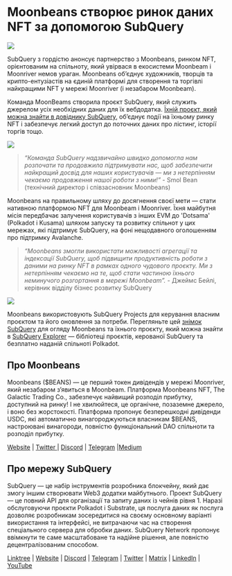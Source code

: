 # Moonbeans створює ринок даних NFT за допомогою SubQuery

![](https://miro.medium.com/max/1400/0*WyB06V5POhvv7q4m)

SubQuery з гордістю анонсує партнерство з Moonbeans, ринком NFT, орієнтованим на спільноту, який увірвася в екосистеми Moonbeam і Moonriver немов ураган. Moonbeans об’єднує художників, творців та крипто-ентузіастів на єдиній платформі для створення та торгівлі найкращими NFT у мережі Moonriver (і незабаром Moonbeam).

Команда MoonBeams створила проєкт SubQuery, який служить джерелом усіх необхідних даних для їх вебдодатка. [Їхній проєкт, який можна знайти в довіднику SubQuery](https://explorer.subquery.network/subquery/m00nbeans/marketplace-v3), об’єднує події на їхньому ринку NFT і забезпечує легкий доступ до поточних даних про лістинг, історії торгів тощо.

![](https://miro.medium.com/max/1400/0*j4M8qDAU12se05uX)

> _“Команда SubQuery надзвичайно швидко допомогла нам розпочати та продовжила підтримувати нас, щоб забезпечити найкращий досвід для наших користувачів — ми з нетерпінням чекаємо продовження нашої роботи з ними!”_ - Smol Bean (технічний директор і співзасновник Moonbeans)

Moonbeans на правильному шляху до досягнення своєї мети — стати нативною платформою NFT для Moonbeam і Moonriver. Їхня майбутня місія передбачає залучення користувачів з інших EVM до 'Dotsama' (Polkadot і Kusama) шляхом запуску та розвитку спільнот у цих мережах, які підтримує SubQuery, на фоні нещодавного оголошенням про підтримку Avalanche.

> _“Moonbeans змогли використати можливості агрегації та індексації SubQuery, щоб підвищити продуктивність роботи з даними на ринку NFT в рамках одного чудового проєкту. Ми з нетерпінням чекаємо на те, щоб стати частиною їхнього неминучого розгортання в мережі Moonbeam”._ - Джеймс Бейлі, керівник відділу бізнес розвитку SubQuery

![](https://miro.medium.com/max/1400/0*-FlPYXDl_QKfz9s5)

Moonbeans використовують SubQuery Projects для керування власним проєктом та його оновлення за потреби. Перегляньте цей [знімок SubQuery](https://twitter.com/subquerynetwork/status/1497134283827339416?s=21) для огляду Moonbeans та їхнього проєкту, який можна знайти в [SubQuery Explorer](https://explorer.subquery.network/) — бібліотеці проєктів, керованої SubQuery та безплатно наданій спільноті Polkadot.

## Про Moonbeans

Moonbeans ($BEANS) — це перший токен дивідендів у мережі Moonriver, який незабаром з’явиться в Moonbeam. Платформа Moonbeans NFT, The Galactic Trading Co., забезпечує найвищий розподіл прибутку, доступний на ринку! І не хвилюйтеся, це органічне, позаземне джерело, і воно без жорстокості. Платформа пропонує безперешкодні дивіденди USDC, які автоматично винагороджуються власникам $BEANS, настроювані винагороди, повністю функціональний DAO спільноти та розподіл прибутку.

[Website](http://moonbeans.io/) | [Twitter ](https://twitter.com/MoonBeansIO)| [Discord](http://discord.gg/qqE9aBPzQ9) | [Telegram](http://t.me/moonbeansio) |[Medium](https://medium.com/@MoonBeans)

## Про мережу SubQuery

SubQuery — це набір інструментів розробника блокчейну, який дає змогу іншим створювати Web3 додатки майбутнього. Проект SubQuery — це повний API для організації та запиту даних із чейнів рівня 1. Наразі обслуговуючи проєкти Polkadot і Substrate, ця послуга даних як послуга дозволяє розробникам зосередитися на своєму основному варіанті використання та інтерфейсі, не витрачаючи час на створення спеціального сервера для обробки даних. SubQuery Network пропонує ввімкнути те саме масштабоване та надійне рішення, але повністю децентралізованим способом.

[Linktree](https://linktr.ee/subquerynetwork) | [Website](https://subquery.network/) | [Discord](https://discord.com/invite/78zg8aBSMG) | [Telegram](https://t.me/subquerynetwork) | [Twitter](https://twitter.com/subquerynetwork) | [Matrix](https://matrix.to/#/#subquery:matrix.org) | [LinkedIn](https://www.linkedin.com/company/subquery) | [YouTube](https://www.youtube.com/channel/UCi1a6NUUjegcLHDFLr7CqLw)
